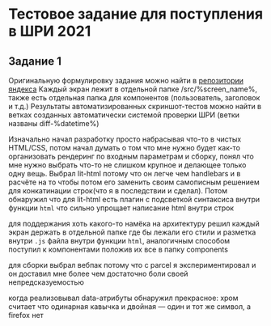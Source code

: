 # Тестовое задание для поступления в ШРИ 2021
## Задание 1
Оригинальную формулировку задания можно найти в [репозитории яндекса](https://github.com/yndx-shri/shri-2021-task-1)
Каждый экран лежит в отдельной папке /src/%screen_name%, также есть отдельная папка для компонентов (пользователь, заголовок и т.д.)
Результаты автоматизированных скриншот-тестов можно найти в ветках созданных автоматически системой проверки ШРИ (ветки названы diff-%datetime%)

Изначально начал разработку просто набрасывая что-то в чистых HTML/CSS, потом начал думать о том что мне нужно будет как-то организовать рендеринг по входным параметрам и сборку, понял что мне нужно выбрать что-то не слишком крупное и делающее только одну вещь. Выбрал lit-html потому что он легче чем handlebars и в расчёте на то чтобы потом его заменить своим самописным решением для конкатинации строк(что я в последствии и сделал). Потом обнаружил что для lit-html есть плагин с подсветкой синтаксиса внутри функции `html` что сильно упрощает написание html внутри строк

для поддержания хоть какого-то намёка на архитектуру решил каждый экран держать в отдельной папке где бы лежали его стили и разметка внутри `.js` файла внутри функции `html`, аналогичным способом поступил к компонентами положив их все в папку components

для сборки выбрал вебпак потому что с parcel я экспериментировал и он доставил мне более чем достаточно боли своей непредсказуемостью

когда реализовывал data-атрибуты обнаружил прекрасное: хром считает что одинарная кавычка и двойная — один и тот же символ, а firefox нет
